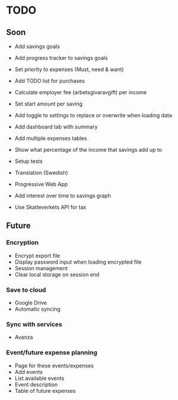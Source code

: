 # TODO

## Soon

- Add savings goals
- Add progress tracker to savings goals

- Set priority to expenses (Must, need & want)
- Add TODO list for purchases 

- Calculate employer fee (arbetsgivaravgift) per income

- Set start amount per saving

- Add toggle to settings to replace or overwrite when loading data

- Add dashboard tab with summary 

- Add multiple expenses tables

- Show what percentage of the income that savings add up to 

- Setup tests

- Translation (Swedish)

- Progressive Web App

- Add interest over time to savings graph

- Use Skatteverkets API for tax


## Future

### Encryption
- Encrypt export file
- Display password input when loading encrypted file
- Session management
- Clear local storage on session end

### Save to cloud
- Google Drive
- Automatic syncing

### Sync with services
- Avanza 

### Event/future expense planning
- Page for these events/expenses
- Add events
- List available events
- Event description
- Table of future expenses
